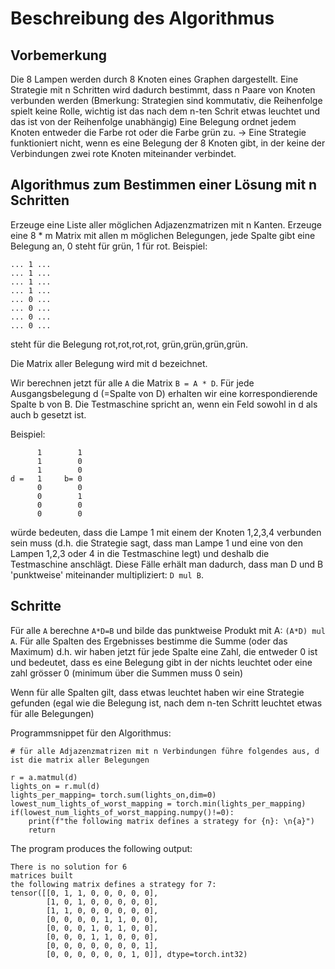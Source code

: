 
# Beschreibung des Algorithmus 

## Vorbemerkung
Die 8 Lampen werden durch 8 Knoten eines Graphen dargestellt.
Eine Strategie mit n Schritten wird dadurch bestimmt, dass n Paare von Knoten verbunden werden (Bmerkung: Strategien sind kommutativ, die Reihenfolge spielt keine Rolle, wichtig ist das nach dem n-ten Schrit etwas leuchtet und das ist von der Reihenfolge unabhängig)
Eine Belegung ordnet jedem Knoten entweder die Farbe rot oder die Farbe grün zu.
-> Eine Strategie funktioniert nicht, wenn es eine Belegung der 8 Knoten gibt, in der keine der Verbindungen zwei rote Knoten miteinander verbindet.

## Algorithmus zum Bestimmen einer Lösung mit n Schritten
Erzeuge eine Liste aller möglichen Adjazenzmatrizen mit n Kanten.
Erzeuge eine 8 * m Matrix mit allen m möglichen Belegungen, jede Spalte gibt eine Belegung an, 0 steht für grün, 1 für rot.
Beispiel:
```
... 1 ...
... 1 ...
... 1 ...
... 1 ...
... 0 ...
... 0 ...
... 0 ...
... 0 ...
````
steht für die Belegung rot,rot,rot,rot, grün,grün,grün,grün.

Die Matrix aller Belegung wird mit d bezeichnet.

Wir berechnen jetzt für alle `A` die Matrix `B = A * D`.
Für jede Ausgangsbelegung d (=Spalte von D) erhalten wir eine korrespondierende Spalte b von B. Die Testmaschine
spricht an, wenn ein Feld sowohl in d als auch b gesetzt ist.

Beispiel:
```
      1        1
      1        0
      1        0
d =   1     b= 0
      0        0
      0        1
      0        0
      0        0
```
würde bedeuten, dass die Lampe 1  mit einem der Knoten 1,2,3,4 verbunden sein muss (d.h. die Strategie sagt, dass man Lampe 1 und eine von den Lampen 1,2,3 oder 4 in die Testmaschine legt) und deshalb die Testmaschine anschlägt.
Diese Fälle erhält man dadurch, dass man D und B 'punktweise' miteinander multipliziert: `D mul B`.

## Schritte
Für alle `A` berechne `A*D=B` und bilde das punktweise Produkt mit A: `(A*D) mul A`.
Für alle Spalten des Ergebnisses bestimme die Summe (oder das Maximum) d.h. wir haben jetzt für jede Spalte eine Zahl, die entweder 0 ist und bedeutet, dass es eine Belegung gibt in der nichts leuchtet oder eine zahl grösser 0 (minimum über die Summen muss 0 sein)

Wenn für alle Spalten gilt, dass etwas leuchtet haben wir eine Strategie gefunden (egal wie die Belegung ist, nach dem n-ten Schritt leuchtet etwas für alle Belegungen)

Programmsnippet für den Algorithmus:

```
# für alle Adjazenzmatrizen mit n Verbindungen führe folgendes aus, d ist die matrix aller Belegungen

r = a.matmul(d)
lights_on = r.mul(d)
lights_per_mapping= torch.sum(lights_on,dim=0)
lowest_num_lights_of_worst_mapping = torch.min(lights_per_mapping)
if(lowest_num_lights_of_worst_mapping.numpy()!=0):
    print(f"the following matrix defines a strategy for {n}: \n{a}")
    return
```

The program produces the following output:
```
There is no solution for 6
matrices built
the following matrix defines a strategy for 7: 
tensor([[0, 1, 1, 0, 0, 0, 0, 0],
        [1, 0, 1, 0, 0, 0, 0, 0],
        [1, 1, 0, 0, 0, 0, 0, 0],
        [0, 0, 0, 0, 1, 1, 0, 0],
        [0, 0, 0, 1, 0, 1, 0, 0],
        [0, 0, 0, 1, 1, 0, 0, 0],
        [0, 0, 0, 0, 0, 0, 0, 1],
        [0, 0, 0, 0, 0, 0, 1, 0]], dtype=torch.int32)
```


